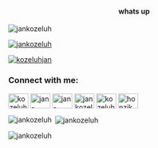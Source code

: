 <h4 align="center">whats up</h4>

<p align="left"> <img src="https://komarev.com/ghpvc/?username=jankozeluh&label=Profile%20views&color=0e75b6&style=flat" alt="jankozeluh" /> </p>

<p align="left"> <a href="https://github.com/ryo-ma/github-profile-trophy"><img src="https://github-profile-trophy.vercel.app/?username=jankozeluh" alt="jankozeluh" /></a> </p>

<p align="left"> <a href="https://twitter.com/kozeluhjan" target="blank"><img src="https://img.shields.io/twitter/follow/kozeluhjan?logo=twitter&style=for-the-badge" alt="kozeluhjan" /></a> </p>

<h3 align="left">Connect with me:</h3>
<p align="left">
<a href="https://twitter.com/kozeluhjan" target="blank"><img align="center" src="https://raw.githubusercontent.com/rahuldkjain/github-profile-readme-generator/master/src/images/icons/Social/twitter.svg" alt="kozeluhjan" height="30" width="40" /></a>
<a href="https://linkedin.com/in/jan-kozeluh" target="blank"><img align="center" src="https://raw.githubusercontent.com/rahuldkjain/github-profile-readme-generator/master/src/images/icons/Social/linked-in-alt.svg" alt="jan-kozeluh" height="30" width="40" /></a>
<a href="https://stackoverflow.com/users/jan-koželuh" target="blank"><img align="center" src="https://raw.githubusercontent.com/rahuldkjain/github-profile-readme-generator/master/src/images/icons/Social/stack-overflow.svg" alt="jan-koželuh" height="30" width="40" /></a>
<a href="https://kaggle.com/jankozeluh" target="blank"><img align="center" src="https://raw.githubusercontent.com/rahuldkjain/github-profile-readme-generator/master/src/images/icons/Social/kaggle.svg" alt="jankozeluh" height="30" width="40" /></a>
<a href="https://instagram.com/kozeluhj" target="blank"><img align="center" src="https://raw.githubusercontent.com/rahuldkjain/github-profile-readme-generator/master/src/images/icons/Social/instagram.svg" alt="kozeluhj" height="30" width="40" /></a>
<a href="https://www.hackerrank.com/honzik_kozeluh" target="blank"><img align="center" src="https://raw.githubusercontent.com/rahuldkjain/github-profile-readme-generator/master/src/images/icons/Social/hackerrank.svg" alt="honzik_kozeluh" height="30" width="40" /></a>
</p>

<p><img align="left" src="https://github-readme-stats.vercel.app/api/top-langs?username=jankozeluh&show_icons=true&locale=en&layout=compact" alt="jankozeluh" /></p>

<p>&nbsp;<img align="center" src="https://github-readme-stats.vercel.app/api?username=jankozeluh&show_icons=true&locale=en" alt="jankozeluh" /></p>

<p><img align="center" src="https://github-readme-streak-stats.herokuapp.com/?user=jankozeluh&" alt="jankozeluh" /></p>
